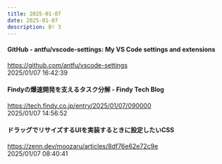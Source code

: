 ```yaml
---
title: 2025-01-07
date: 2025-01-07
description: B! 3
---
```


#### GitHub - antfu/vscode-settings: My VS Code settings and extensions
https://github.com/antfu/vscode-settings<br>
2025/01/07 16:42:39<br>


#### Findyの爆速開発を支えるタスク分解 - Findy Tech Blog
https://tech.findy.co.jp/entry/2025/01/07/090000<br>
2025/01/07 14:56:52<br>


#### ドラッグでリサイズするUIを実装するときに設定したいCSS
https://zenn.dev/moozaru/articles/8df76e62e72c9e<br>
2025/01/07 08:40:41<br>


